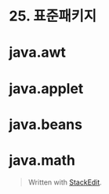 

# 25. 표준패키지

# java.awt
# java.applet
# java.beans
# java.math

> Written with [StackEdit](https://stackedit.io/).
<!--stackedit_data:
eyJoaXN0b3J5IjpbLTIxMzY2NjEzNjNdfQ==
-->